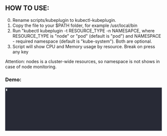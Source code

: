 ## HOW TO USE:
0. Rename scripts/kubeplugin to kubectl-kubeplugin.
1. Copy the file to your $PATH folder, for example /usr/local/bin
2. Run "kubectl kubeplugin -t RESOURCE_TYPE -n NAMESAPCE, where RESOURCE_TYPE is "node" or "pod" (default is "pod") and NAMESPACE - required namespace (default is "kube-system"). Both are optional.
3. Script will show CPU and Memory usage by resource. Break on press any key

Attention: nodes is a cluster-wide resources, so namespace is not shows in case of node monitoring.

### Demo:
![demo](https://github.com/vitali-o/kubeplugin/blob/main/images/kubeplugin.gif?raw=true)